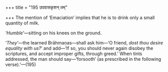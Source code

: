 +++
title = "195 उपवासकृशन् तम्"

+++
The mention of ‘Emaciation’ implies that he is to drink only a small
quantity of milk.

‘*Humble*’—sitting on his knees on the ground.

‘*They*’—the learned Brāhmaṇas—shall ask him—‘O friend, *dost thou
desire equality with us?*’ and add—‘If so, you should never again
disobey the scriptures, and accept improper gifts, through greed.’ When
tints addressed, the man should say—‘forsooth’ (as prescribed in the
following verse).’—(195)


